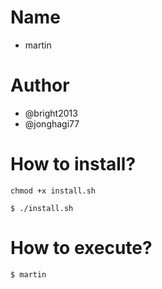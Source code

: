 # Name
- martin

# Author
- @bright2013
- @jonghagi77

# How to install?
	chmod +x install.sh

	$ ./install.sh

# How to execute?
	$ martin



